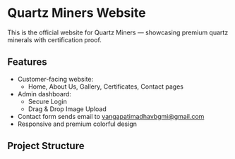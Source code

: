 # Quartz Miners Website

This is the official website for Quartz Miners — showcasing premium quartz minerals with certification proof.

## Features

- Customer-facing website:
  - Home, About Us, Gallery, Certificates, Contact pages
- Admin dashboard:
  - Secure Login
  - Drag & Drop Image Upload
- Contact form sends email to vangapatimadhavbgmi@gmail.com
- Responsive and premium colorful design



## Project Structure
